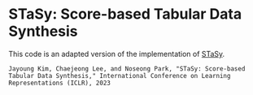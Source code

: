 # STaSy: Score-based Tabular Data Synthesis

This code is an adapted version of the implementation of [STaSy](https://github.com/JayoungKim408/STaSy).

```
Jayoung Kim, Chaejeong Lee, and Noseong Park, "STaSy: Score-based Tabular Data Synthesis," International Conference on Learning Representations (ICLR), 2023
```
